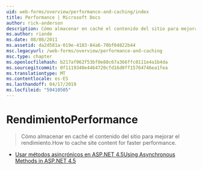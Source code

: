 ```yaml
---
uid: web-forms/overview/performance-and-caching/index
title: Performance | Microsoft Docs
author: rick-anderson
description: Cómo almacenar en caché el contenido del sitio para mejorar el rendimiento.
ms.author: riande
ms.date: 08/08/2011
ms.assetid: da2d581a-019e-4183-84a6-70bf04822b44
msc.legacyurl: /web-forms/overview/performance-and-caching
msc.type: chapter
ms.openlocfilehash: b217af062f53bf0e88c67a366ffc0111e4a1b4da
ms.sourcegitcommit: 0f1119340e4464720cfd16d0ff15764746ea1fea
ms.translationtype: MT
ms.contentlocale: es-ES
ms.lasthandoff: 04/17/2019
ms.locfileid: "59410505"
---
```

# <a name="performance"></a><span data-ttu-id="7d014-103">Rendimiento</span><span class="sxs-lookup"><span data-stu-id="7d014-103">Performance</span></span>

> <span data-ttu-id="7d014-104">Cómo almacenar en caché el contenido del sitio para mejorar el rendimiento.</span><span class="sxs-lookup"><span data-stu-id="7d014-104">How to cache site content for faster performance.</span></span>


- [<span data-ttu-id="7d014-105">Usar métodos asincrónicos en ASP.NET 4.5</span><span class="sxs-lookup"><span data-stu-id="7d014-105">Using Asynchronous Methods in ASP.NET 4.5</span></span>](using-asynchronous-methods-in-aspnet-45.md)

